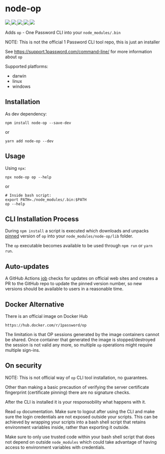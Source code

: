 # node-op

<a href="https://www.npmjs.com/package/node-op">
<img src="https://img.shields.io/npm/v/node-op.svg" >
</a>
<a href="https://github.com/zaripych/node-op/actions?query=workflow%3A%22Verify+Downloads%22">
<img src="https://github.com/zaripych/node-op/workflows/Verify%20Downloads/badge.svg" >
</a>
<a href="https://github.com/zaripych/node-op/actions?query=workflow%3A%22Check+Latest+Version%22">
<img src="https://github.com/zaripych/node-op/workflows/Check%20Latest%20Version/badge.svg?branch=master" >
</a>
<a href="https://github.com/zaripych/node-op/actions?query=workflow%3ARelease">
<img src="https://github.com/zaripych/node-op/workflows/Release/badge.svg?branch=master" >
</a>
<a href="https://greenkeeper.io/">
<img src="https://badges.greenkeeper.io/zaripych/node-op.svg" >
</a>

Adds `op` - One Password CLI into your `node_modules/.bin`

NOTE: This is not the official 1 Password CLI tool repo, this is just an installer

See https://support.1password.com/command-line/ for more information about `op`

Supported platforms:

- darwin
- linux
- windows

## Installation

As dev dependency:

```
npm install node-op --save-dev
```

or

```
yarn add node-op --dev
```

## Usage

Using `npx`:

```
npx node-op op --help
```

or

```
# Inside bash script:
export PATH=./node_modules/.bin:$PATH
op --help
```

## CLI Installation Process

During `npm install` a script is executed which downloads and unpacks [pinned](https://github.com/zaripych/node-op/blob/master/package.json#L4) version of `op` into your `node_modules/node-op/lib` folder.

The `op` executable becomes available to be used through `npm run` or `yarn run`.

## Auto-updates

A GitHub Actions [job](https://github.com/zaripych/node-op/actions?query=workflow%3A%22Check+Latest+Version%22) checks for updates on official web sites and creates a PR to the GitHub repo to update the pinned version number, so new versions should be available to users in a reasonable time.

## Docker Alternative

There is an official image on Docker Hub

```
https://hub.docker.com/r/1password/op
```

The limitation is that OP sessions generated by the image containers cannot be shared. Once container that generated the image is stopped/destroyed the session is not valid any more, so multiple `op` operations might require multiple sign-ins.

## On security

NOTE: This is not official way of `op` CLI tool installation, no guarantees.

Other than making a basic precaution of verifying the server certificate fingerprint (certificate pinning) there are no signature checks.

After the CLI is installed it is your responsobility what happens with it.

Read `op` documentation. Make sure to logout after using the CLI and make sure the login credentials are not exposed outside your scripts. This can be achieved by wrapping your scripts into a bash shell script that retains environment variables inside, rather than exporting it outside.

Make sure to only use trusted code within your bash shell script that does not depend on outside `node_modules` which could take advantage of having access to environment variables with credentials.
